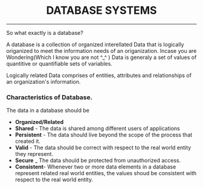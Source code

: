 <h1 align="center">DATABASE SYSTEMS</h1>
<hr/>
So what exactly is a database?

A database is a collection of organized interellated Data that is logically origanized to meet the information needs of an origanization.
Incase you are Wondering(Which I know you are not ^_^ )  Data is generaly a set of values of quantitive or quantifiable sets of variables. 

Logically related Data comprises of entities, attributes and relationships of an organization's information.

### Characteristics of Database.

The data in a database  should be 

* __Organized/Related__
* __Shared__ - The data is shared among different users of applications
* __Persistent__ - The data should live beyond the scope of the process that created it. 
* __Valid__ - The data should be correct with respect to the real world entity they represent. 
* __Secure__ _ The data should be protected from unauthorized access. 
* __Consistent__- Whenever two or more data elements  in a database represent related real world  entities, the values shoud  be consistent with respect to the real world entity. 